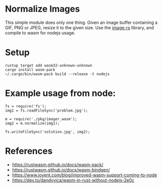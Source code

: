 # Normalize Images

This simple module does only one thing. Given an image buffer containing
a GIF, PNG or JPEG, resize it to the given size. Use the [image-rs](https://github.com/image-rs/image)
library, and compile to wasm for nodejs usage.

# Setup

```
rustup target add wasm32-unknown-unknown
cargo install wasm-pack
~/.cargo/bin/wasm-pack build --release -t nodejs
```

# Example usage from node:

```
fs = require('fs');
img1 = fs.readFileSync('problem.jpg');

m = require('./pkg/imager_wasm');
img2 = m.normalize(img1);

fs.writeFileSync('solution.jpg', img2);
```

# References

* https://rustwasm.github.io/docs/wasm-pack/
* https://rustwasm.github.io/docs/wasm-bindgen/
* https://www.joyent.com/blog/improved-wasm-support-coming-to-node
* https://dev.to/dandyvica/wasm-in-rust-without-nodejs-2e0c
